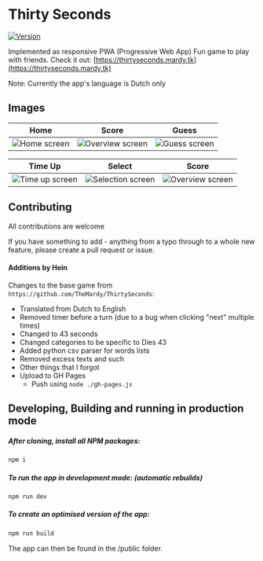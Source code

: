 # Thirty Seconds
[![Version](https://badgen.net/github/release/themardy/ThirtySeconds)](https://github.com/TheMardy/ThirtySeconds/releases)

Implemented as responsive PWA (Progressive Web App)
Fun game to play with friends.
Check it out: [https://thirtyseconds.mardy.tk](https://thirtyseconds.mardy.tk)

Note: Currently the app's language is Dutch only

## Images
Home                        |           Score         |     Guess   |
:-------------------------:|:-------------------------:|:------------:
![](https://raw.githubusercontent.com/TheMardy/ThirtySeconds/master/images/Home.png "Home screen") | ![](https://raw.githubusercontent.com/TheMardy/ThirtySeconds/master/images/Overview.png "Overview screen") | ![](https://raw.githubusercontent.com/TheMardy/ThirtySeconds/master/images/Guess.png "Guess screen")

Time Up                        |           Select         |     Score   |
:-------------------------:|:-------------------------:|:------------:
![](https://raw.githubusercontent.com/TheMardy/ThirtySeconds/master/images/TimeUp.png "Time up screen") | ![](https://raw.githubusercontent.com/TheMardy/ThirtySeconds/master/images/SelectionScreen.png "Selection screen") | ![](https://raw.githubusercontent.com/TheMardy/ThirtySeconds/master/images/Overview2.png "Overview screen")


## Contributing
All contributions are welcome

If you have something to add - anything from a typo through to a whole new feature, please create a pull request or issue.

#### Additions by Hein
Changes to the base game from `https://github.com/TheMardy/ThirtySeconds`:
 - Translated from Dutch to English
 - Removed timer before a turn (due to a bug when clicking "next" multiple times)
 - Changed to 43 seconds
 - Changed categories to be specific to Dies 43
 - Added python csv parser for words lists
 - Removed excess texts and such
 - Other things that I forgot
 - Upload to GH Pages
    - Push using `node ./gh-pages.js`
 
## Developing, Building and running in production mode

##### After cloning, install all NPM packages:
```bash
npm i
```

##### To run the app in development mode: (automatic rebuilds)
```bash
npm run dev
```

##### To create an optimised version of the app:

```bash
npm run build
```
The app can then be found in the /public folder.
